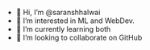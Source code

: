 - 👋 Hi, I’m @saranshhalwai
- 👀 I’m interested in ML and WebDev.
- 🌱 I’m currently learning both
- 🙂 I’m looking to collaborate on GitHub


<!---
saranshhalwai/saranshhalwai is a ✨ special ✨ repository because its `README.md` (this file) appears on your GitHub profile.
You can click the Preview link to take a look at your changes.
--->
